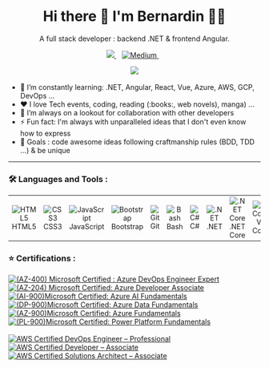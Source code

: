 <h1 align="center">
  Hi there 👋 I'm Bernardin 👨‍💻
</h1>

<p align='center'>
  A full stack developer :  backend .NET &  frontend Angular.
</p>

<p align='center'>
	<a href="https://www.linkedin.com/in/bernardinhouessou/">
	<img src="https://img.shields.io/badge/linkedin-%230077B5.svg?&style=for-the-badge&logo=linkedin&logoColor=white" />
	</a>&nbsp;&nbsp;
	<a href="https://medium.com/@bernardin.houessou">
	<img alt="Medium" src="https://img.shields.io/badge/Medium-12100E.svg?&style=for-the-badge&logo=medium&logoColor=white" />
	</a>&nbsp;&nbsp;
</p>

<p align='center'>
	<a href="#"><img src="https://github-readme-stats.vercel.app/api?username=bernardinhouessou&show_icons=true&locale=en&count_private=true&theme=dark" width="350"></a>
</p>

<ul>
  <li> 🌱 I’m constantly learning:  .NET, Angular, React, Vue, Azure, AWS, GCP, DevOps ... </li> 
  <li> ❤️ I love Tech events, coding, reading (:books:, web novels), manga) ... </li>
  <li> 👯 I’m always on a lookout for collaboration with other developers </li>
  <li> ⚡ Fun fact: I'm always with unparalleled ideas that I don't even know how to express</li>
  <li> 🥅 Goals : code awesome ideas following craftmanship rules (BDD, TDD ...) & be unique</li>

</ul>
<hr>

### 🛠️ Languages and Tools :

<table align="center" style="border-color:transparent;">
  <tr>
    <td align="center" width="50px">
      <img src="https://cdn.jsdelivr.net/gh/devicons/devicon/icons/html5/html5-original.svg" alt="HTML5"><br>HTML5
    </td>
    <td align="center" width="50px">
      <img src="https://cdn.jsdelivr.net/gh/devicons/devicon/icons/css3/css3-original.svg" alt="CSS3"><br>CSS3
    </td>
    <td align="center" width="50px">
      <img src="https://cdn.jsdelivr.net/gh/devicons/devicon/icons/javascript/javascript-plain.svg" alt="JavaScript"><br>JavaScript
    </td>
    <td align="center" width="50px">
      <img src="https://cdn.jsdelivr.net/gh/devicons/devicon/icons/bootstrap/bootstrap-original.svg" alt="Bootstrap"><br>Bootstrap
    </td>
    <td align="center" width="50px">
      <img src="https://cdn.jsdelivr.net/gh/devicons/devicon/icons/git/git-original.svg" alt="Git"><br>Git
    </td>
    <td align="center" width="50px">
      <img src="https://cdn.jsdelivr.net/gh/devicons/devicon/icons/bash/bash-original.svg" alt="Bash"><br>Bash
    </td>
    <td align="center" width="50px">
      <img src="https://cdn.jsdelivr.net/gh/devicons/devicon/icons/csharp/csharp-original.svg" alt="C#"><br>C#
    </td>
    <td align="center" width="50px">
      <img src="https://cdn.jsdelivr.net/gh/devicons/devicon/icons/dot-net/dot-net-original.svg" alt=".NET"><br>.NET
    </td>
    <td align="center" width="50px">
      <img src="https://cdn.jsdelivr.net/gh/devicons/devicon/icons/dotnetcore/dotnetcore-original.svg" alt=".NET Core"><br>.NET Core
    </td>
    <td align="center" width="50px">
      <img src="https://cdn.jsdelivr.net/gh/devicons/devicon/icons/vscode/vscode-original.svg" alt="VS Code"><br>VS Code
    </td>
    <td align="center" width="50px">
      <img src="https://cdn.jsdelivr.net/gh/devicons/devicon/icons/xcode/xcode-original.svg" alt="X Code"><br>X Code
    </td>
    <td align="center" width="50px">
      <img src="https://cdn.jsdelivr.net/gh/devicons/devicon/icons/visualstudio/visualstudio-plain.svg" alt="Visual Studio"><br>Visual Studio
    </td>
    <td align="center" width="50px">
      <img src="https://cdn.jsdelivr.net/gh/devicons/devicon/icons/microsoftsqlserver/microsoftsqlserver-plain.svg" alt="SQL"><br>SQL
    </td>
    <td align="center" width="50px">
      <img src="https://cdn.jsdelivr.net/gh/devicons/devicon/icons/postgresql/postgresql-original.svg" alt="PostgreSQL"><br>PostgreSQL
    </td>
    <td align="center" width="50px">
      <img src="https://cdn.jsdelivr.net/gh/devicons/devicon/icons/mysql/mysql-original.svg" alt="MySQL"><br>MySQL
    </td>
    <td align="center" width="50px">
      <img src="https://cdn.jsdelivr.net/gh/devicons/devicon/icons/mongodb/mongodb-original.svg" alt="MongoDB"><br>MongoDB
    </td>
    <td align="center" width="50px">
      <img src="https://cdn.worldvectorlogo.com/logos/aws-dynamodb.svg" alt="DynamoDB"><br>DynamoDB
    </td>
    <td align="center" width="50px">
      <img src="https://cdn.jsdelivr.net/gh/devicons/devicon/icons/windows8/windows8-original.svg" alt="Windows"><br>Windows
    </td>
    <td align="center" width="50px">
      <img src="https://cdn.jsdelivr.net/gh/devicons/devicon/icons/linux/linux-original.svg" alt="Linux"><br>Linux
    </td>
    <td align="center" width="50px">
      <img src="https://upload.wikimedia.org/wikipedia/commons/f/fa/Apple_logo_black.svg" alt="macOS"><br>macOS
    </td>
    <td align="center" width="50px">
      <img src="https://cdn.jsdelivr.net/gh/devicons/devicon/icons/azure/azure-original.svg" alt="Azure"><br>Azure
    </td>
    <td align="center" width="50px">
      <img src="https://cdn.jsdelivr.net/gh/devicons/devicon/icons/amazonwebservices/amazonwebservices-original.svg" alt="AWS"><br>AWS
    </td>
    <td align="center" width="50px">
      <img src="https://cdn.jsdelivr.net/gh/devicons/devicon/icons/googlecloud/googlecloud-original.svg" alt="GCP"><br>GCP
    </td>
    <td align="center" width="50px">
      <img src="https://upload.wikimedia.org/wikipedia/commons/3/3f/Redmine_logo.svg" alt="Redmine"><br>Redmine
    </td>
    <td align="center" width="50px">
      <img src="https://cdn.jsdelivr.net/gh/devicons/devicon/icons/jira/jira-original-wordmark.svg" alt="Jira"><br>Jira
    </td>
    <td align="center" width="50px">
      <img src="https://cdn.jsdelivr.net/gh/devicons/devicon/icons/jenkins/jenkins-original.svg" alt="Jenkins"><br>Jenkins
    </td>
    <td align="center" width="50px">
      <img  style="background:white;" src="https://www.cdnlogo.com/logos/s/58/sonarqube.svg" alt="SonarQube"><br>SonarQube
    </td>
    <td align="center" width="50px">
      <img src="https://checkmarx.com/wp-content/uploads/2021/04/checkmarx-logo-mobile.png" alt="Checkmarx"><br>Checkmarx
    </td>
    <td align="center" width="50px">
      <img src="https://cdn.jsdelivr.net/gh/devicons/devicon/icons/docker/docker-original.svg" alt="Docker"><br>Docker
    </td>
    <td align="center" width="50px">
      <img src="https://cdn.jsdelivr.net/gh/devicons/devicon/icons/kubernetes/kubernetes-plain.svg" alt="Kubernetes"><br>Kubernetes
    </td>
    <td align="center" width="50px">
      <img src="https://cdn.jsdelivr.net/gh/devicons/devicon/icons/ansible/ansible-original.svg" alt="Ansible"><br>Ansible
    </td>
    <td align="center" width="50px">
      <img src="https://cdn.jsdelivr.net/gh/devicons/devicon/icons/terraform/terraform-original.svg" alt="Terraform"><br>Terraform
    </td>
    <td align="center" width="50px">
      <img src="https://cdn.jsdelivr.net/gh/devicons/devicon/icons/heroku/heroku-original.svg" alt="Heroku"><br>Heroku
    </td>
    <td align="center" width="50px">
      <img src="https://cdn.iconscout.com/icon/free/png-512/free-azure-devops-3521296-2944715.png" alt="Azure DevOps"><br>Azure DevOps
    </td>
    <td align="center" width="50px">
      <img src="https://learn.microsoft.com/en-us/azure/devops/media/index/devopsiconboards96.svg" alt="Azure Boards"><br>Azure Boards
    </td>
    <td align="center" width="50px">
      <img src="https://learn.microsoft.com/en-us/azure/devops/media/index/devopsiconpipelines96.svg" alt="Azure Pipelines"><br>Azure Pipelines
    </td>
    <td align="center" width="50px">
      <img src="https://cdn.jsdelivr.net/gh/devicons/devicon/icons/typescript/typescript-original.svg" alt="Typescript"><br>Typescript
    </td>
    <td align="center" width="50px">
      <img src="https://cdn.jsdelivr.net/gh/devicons/devicon/icons/angularjs/angularjs-original.svg" alt="Angular"><br>Angular
    </td>
    <td align="center" width="50px">
      <img src="https://raw.githubusercontent.com/Bernardinhouessou/bernardinhouessou/main/img/angular_gradient.png" alt="Angular"><br>Angular
    </td>
    <td align="center" width="50px">
      <img src="https://cdn.jsdelivr.net/gh/devicons/devicon/icons/react/react-original.svg" alt="React"><br>React
    </td>
    <td align="center" width="50px">
      <img src="https://cdn.jsdelivr.net/gh/devicons/devicon/icons/vuejs/vuejs-original.svg" alt="Vue"><br>Vue
    </td>
    <td align="center" width="50px">
      <img src="https://cdn.jsdelivr.net/gh/devicons/devicon/icons/webpack/webpack-original.svg" alt="Webpack"><br>Webpack
    </td><td align="center" width="50px">
      <img src="https://cdn.jsdelivr.net/gh/devicons/devicon/icons/nodejs/nodejs-original.svg" alt="NodeJs"><br>NodeJs
    </td>
    <td align="center" width="50px">
      <img src="https://cdn.jsdelivr.net/gh/devicons/devicon/icons/python/python-original.svg" alt="Python"><br>Python
    </td>
    <td align="center" width="50px" height="45px">
      <img src="https://cdn.jsdelivr.net/gh/devicons/devicon/icons/java/java-original.svg" alt="Java"><br>Java
    </td>
    <td align="center" width="50px" height="45px">
      <img src="https://cdn.jsdelivr.net/gh/devicons/devicon/icons/groovy/groovy-original.svg" alt="Groovy"><br>Groovy
    </td>
    <td align="center" width="50px">
      <img src="https://upload.wikimedia.org/wikipedia/commons/e/e9/Notion-logo.svg" alt="Notion"><br>Notion
    </td>
    <td align="center" width="50px">
      <img src="https://cdn.jsdelivr.net/gh/devicons/devicon/icons/redis/redis-original.svg" alt="Redis"><br>Redis
    </td>
    <td align="center" width="50px">
      <img src="https://warren-buckley.gallerycdn.vsassets.io/extensions/warren-buckley/iis-express/1.5.0/1638806714856/Microsoft.VisualStudio.Services.Icons.Default" alt="IIS"><br>IIS
    </td>
    <td align="center" width="50px">
      <img src="https://cdn.jsdelivr.net/gh/devicons/devicon/icons/nginx/nginx-original.svg" alt="Nginx"><br>Nginx
    </td>
    <td align="center" width="50px">
      <img src="https://cdn.jsdelivr.net/gh/devicons/devicon/icons/apache/apache-original.svg" alt="Apache"><br>Apache
    </td>
    <td align="center" width="50px">
      <img src="https://img.jsdelivr.com/github.com/swagger-api.png" alt="Swagger"><br>Swagger
    </td>
    <td align="center" width="50px">
      <img src="https://www.cdnlogo.com/logos/p/20/postman.svg" alt="Postman"><br>Postman
    </td>
    <td align="center" width="50px">
      <img src="https://www.svgrepo.com/show/353904/insomnia.svg" alt="Insomnia"><br>Insomnia
    </td>
    <td align="center" width="50px">
      <img src="https://cdn.jsdelivr.net/gh/devicons/devicon/icons/tortoisegit/tortoisegit-original.svg" alt="TortoiseSVN"><br>TortoiseSVN
    </td>
    <td align="center" width="50px">
      <img src="https://learn.microsoft.com/en-us/azure/devops/media/index/devopsiconrepos96.svg" alt="Azure Repos"><br>Azure Repos
    </td>
    <td align="center" width="50px">
      <img src="https://cdn.jsdelivr.net/gh/devicons/devicon/icons/github/github-original.svg" alt="GitHub"><br>GitHub
    </td>
    <td align="center" width="50px">
      <img src="https://cdn.jsdelivr.net/gh/devicons/devicon/icons/bitbucket/bitbucket-original.svg" alt="BitBucket"><br>BitBucket
    </td>
    <td align="center" width="50px">
      <img src="https://cdn.jsdelivr.net/gh/devicons/devicon/icons/gitlab/gitlab-original.svg" alt="Gitlab"><br>Gitlab
    </td>
    <td align="center" width="50px">
      <img src="https://cdn.jsdelivr.net/gh/devicons/devicon/icons/jetbrains/jetbrains-original.svg" alt="Jetbrains"><br>Jetbrains
    </td>
    <td align="center" width="50px">
      <img src="https://cdn.jsdelivr.net/gh/devicons/devicon/icons/graphql/graphql-plain.svg" alt="Graphql"><br>Graphql
    </td>
    <td align="center" width="50px" height="40">
      <img style="background: white" src="https://cdn.jsdelivr.net/gh/devicons/devicon/icons/apachekafka/apachekafka-original.svg" alt="Kafka"><br>Kafka
    </td>
    <td align="center" width="50px">
      <img src="https://www.cdnlogo.com/logos/r/32/rabbitmq.svg" alt="Rabbitmq"><br>Rabbitmq
    </td>
    <td align="center" width="50px">
      <img src="https://cdn.jsdelivr.net/gh/devicons/devicon/icons/selenium/selenium-original.svg" alt="Selenium"><br>Selenium
    </td>
    <td align="center" width="50px">
      <img src="https://cdn.jsdelivr.net/gh/devicons/devicon/icons/karma/karma-original.svg" alt="Karma"><br>Karma
    </td>
    <td align="center" width="50px">
      <img src="https://cdn.jsdelivr.net/gh/devicons/devicon/icons/jasmine/jasmine-plain.svg" alt="Jasmine"><br>Jasmine
    </td>
    <td align="center" width="50px">
      <img src="https://asset.brandfetch.io/idNbg7d3Ca/idJCellmWz.jpeg" alt="Specflow"><br>Specflow
    </td>
    <td align="center" width="50px">
      <img src="https://encrypted-tbn0.gstatic.com/images?q=tbn:ANd9GcQg9z6Ht8LQmPLAncxkHsbVSWsFIKPhWov-9s93AzRI5LHNiUuoyuJICQn8OMotYSt4uW8&usqp=CAU" alt="gRPC"><br>gRPC
    </td>
    <td align="center" width="50px">
      <img src="https://cdn.jsdelivr.net/gh/devicons/devicon/icons/jasmine/jasmine-plain.svg" alt="Jasmine"><br>Jasmine
    </td>
    <td align="center" width="50px">
      <img src="https://cdn.jsdelivr.net/gh/devicons/devicon/icons/figma/figma-original.svg" alt="Figma"><br>Figma
    </td>
    <td align="center" width="50px">
      <img src="https://cdn.jsdelivr.net/gh/devicons/devicon/icons//yarn/yarn-original.svg" alt="yarn"><br>yarn
    </td>
    <td align="center" width="50px">
      <img src="https://cdn.jsdelivr.net/gh/devicons/devicon/icons/npm/npm-original-wordmark.svg" alt="npm"><br>npm
    </td>
  </tr>
<table>

### ⭐ Certifications :

<a href="http://tinyurl.com/AzureDevOpsEngineerExpertAZ400">
<img width="64px" height="64px" alt="(AZ-400) Microsoft Certified : Azure DevOps Engineer Expert" title="(AZ-400) Microsoft Certified : Azure DevOps Engineer Expert" src="https://images.credly.com/size/680x680/images/c3ab66f8-5d59-4afa-a6c2-0ba30a1989ca/CERT-Expert-DevOps-Engineer-600x600.png">
</a>

<a href="http://tinyurl.com/AzureDeveloperAssociateAZ-204">
<img width="64px" height="64px" alt="(AZ-204) Microsoft Certified: Azure Developer Associate" title="(AZ-204) Microsoft Certified: Azure Developer Associate" src="https://images.credly.com/size/680x680/images/63316b60-f62d-4e51-aacc-c23cb850089c/azure-developer-associate-600x600.png">
</a>

<a href="https://www.credly.com/badges/74b81e8d-1277-4236-aff1-8f01d7d2d25b/public_url">
<img width="64px" height="64px" alt="(AI-900)Microsoft Certified: Azure AI Fundamentals" title="(AI-900)Microsoft Certified: Azure AI Fundamentals" src="https://images.credly.com/size/680x680/images/4136ced8-75d5-4afb-8677-40b6236e2672/azure-ai-fundamentals-600x600.png">
</a>

<a href="https://www.credly.com/badges/bdc175fe-036f-42a9-b5ba-7a9a52c2e29d">
<img width="64px" height="64px" alt="(DP-900)Microsoft Certified: Azure Data Fundamentals" title="(DP-900)Microsoft Certified: Azure Data Fundamentals" src="https://images.credly.com/size/680x680/images/70eb1e3f-d4de-4377-a062-b20fb29594ea/azure-data-fundamentals-600x600.png">
</a>

<a href="https://www.credly.com/badges/5799abe3-2cd5-4ae0-8731-47da654fc842/public_url">
<img width="64px" height="64px" alt="(AZ-900)Microsoft Certified: Azure Fundamentals" title="(AZ-900) Microsoft Certified: Azure Fundamentals" src="https://images.credly.com/size/680x680/images/be8fcaeb-c769-4858-b567-ffaaa73ce8cf/image.png">
</a>

<a href="https://www.credly.com/badges/85e3e0a8-e944-46b9-a2c2-c6b38e4b2c42/public_url">
<img width="64px" height="64px" alt="(PL-900)Microsoft Certified: Power Platform Fundamentals" title="(PL-900) Microsoft Certified: Power Platform Fundamentals" src="https://images.credly.com/size/680x680/images/2a6251f2-737b-4bf6-9190-d77570cc76fc/CERT-Fundamentals-Power-Platform.png">
</a>

<br>
<br>
<a href="https://www.credly.com/badges/02f6a527-61e7-4380-b1a2-078485524868/public_url">
<img width="64px" height="64px" alt="AWS Certified DevOps Engineer – Professional" title="AWS Certified DevOps Engineer – Professional" src="https://images.credly.com/size/680x680/images/bd31ef42-d460-493e-8503-39592aaf0458/image.png">
</a>

<a href="https://www.credly.com/badges/e7049f83-6f43-4276-abb3-d3a4bdc07aa1/public_url">
<img width="64px" height="64px" alt="AWS Certified Developer – Associate" title="AWS Certified Developer – Associate" src="https://images.credly.com/size/220x220/images/b9feab85-1a43-4f6c-99a5-631b88d5461b/image.png">
</a>

<a href="https://www.credly.com/badges/5a93d72f-60e4-4bc6-b8be-58b7c698df5d/public_url">
<img width="64px" height="64px" alt="AWS Certified Solutions Architect – Associate" title="AWS Certified Solutions Architect – Associate" src="https://images.credly.com/size/680x680/images/0e284c3f-5164-4b21-8660-0d84737941bc/image.png">
</a>


